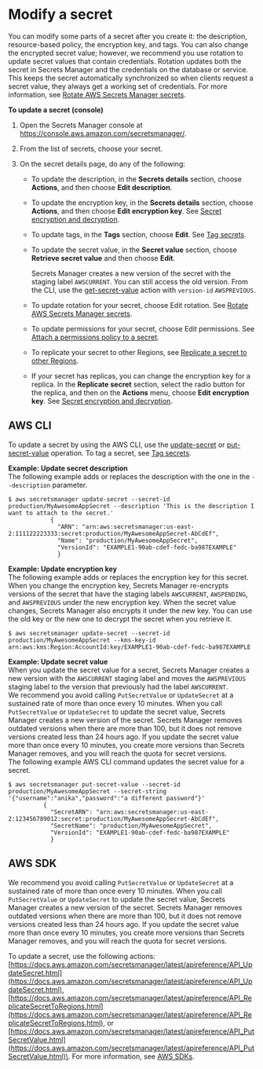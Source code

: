 # Modify a secret<a name="manage_update-secret"></a>

You can modify some parts of a secret after you create it: the description, resource\-based policy, the encryption key, and tags\. You can also change the encrypted secret value; however, we recommend you use rotation to update secret values that contain credentials\. Rotation updates both the secret in Secrets Manager and the credentials on the database or service\. This keeps the secret automatically synchronized so when clients request a secret value, they always get a working set of credentials\. For more information, see [Rotate AWS Secrets Manager secrets](rotating-secrets.md)\.

**To update a secret \(console\)**

1. Open the Secrets Manager console at [https://console\.aws\.amazon\.com/secretsmanager/](https://console.aws.amazon.com/secretsmanager/)\.

1. From the list of secrets, choose your secret\.

1. On the secret details page, do any of the following:
   + To update the description, in the **Secrets details** section, choose **Actions**, and then choose **Edit description**\.
   + To update the encryption key, in the **Secrets details** section, choose **Actions**, and then choose **Edit encryption key**\. See [Secret encryption and decryption](security-encryption.md)\.
   + To update tags, in the **Tags** section, choose **Edit**\. See [Tag secrets](managing-secrets_tagging.md)\.
   + To update the secret value, in the **Secret value** section, choose **Retrieve secret value** and then choose **Edit**\. 

     Secrets Manager creates a new version of the secret with the staging label `AWSCURRENT`\. You can still access the old version\. From the CLI, use the [get\-secret\-value](https://docs.aws.amazon.com/secretsmanager/latest/apireference/API_GetSecretValue.html) action with `version-id` `AWSPREVIOUS`\. 
   + To update rotation for your secret, choose Edit rotation\. See [Rotate AWS Secrets Manager secrets](rotating-secrets.md)\.
   + To update permissions for your secret, choose Edit permissions\. See [Attach a permissions policy to a secret](auth-and-access_resource-policies.md)\.
   + To replicate your secret to other Regions, see [Replicate a secret to other Regions](create-manage-multi-region-secrets.md)\.
   + If your secret has replicas, you can change the encryption key for a replica\. In the **Replicate secret** section, select the radio button for the replica, and then on the **Actions** menu, choose **Edit encryption key**\. See [Secret encryption and decryption](security-encryption.md)\.

## AWS CLI<a name="manage_update-secret_CLI"></a>

To update a secret by using the AWS CLI, use the [update\-secret](https://docs.aws.amazon.com/secretsmanager/latest/apireference/API_UpdateSecret.html) or [put\-secret\-value](https://docs.aws.amazon.com/secretsmanager/latest/apireference/API_PutSecretValue.html) operation\. To tag a secret, see [Tag secrets](managing-secrets_tagging.md)\.

**Example: Update secret description**  
The following example adds or replaces the description with the one in the `--description` parameter\.  

```
$ aws secretsmanager update-secret --secret-id production/MyAwesomeAppSecret --description 'This is the description I want to attach to the secret.'
            {
              "ARN": "arn:aws:secretsmanager:us-east-2:111122223333:secret:production/MyAwesomeAppSecret-AbCdEf",
              "Name": "production/MyAwesomeAppSecret",
              "VersionId": "EXAMPLE1-90ab-cdef-fedc-ba987EXAMPLE"
              }
```

**Example: Update encryption key**  
The following example adds or replaces the encryption key for this secret\.   
When you change the encryption key, Secrets Manager re\-encrypts versions of the secret that have the staging labels `AWSCURRENT`, `AWSPENDING`, and `AWSPREVIOUS` under the new encryption key\. When the secret value changes, Secrets Manager also encrypts it under the new key\. You can use the old key or the new one to decrypt the secret when you retrieve it\.  

```
$ aws secretsmanager update-secret --secret-id production/MyAwesomeAppSecret --kms-key-id arn:aws:kms:Region:AccountId:key/EXAMPLE1-90ab-cdef-fedc-ba987EXAMPLE
```

**Example: Update secret value**  
When you update the secret value for a secret, Secrets Manager creates a new version with the `AWSCURRENT` staging label and moves the `AWSPREVIOUS` staging label to the version that previously had the label `AWSCURRENT`\.  
We recommend you avoid calling `PutSecretValue` or `UpdateSecret` at a sustained rate of more than once every 10 minutes\. When you call `PutSecretValue` or `UpdateSecret` to update the secret value, Secrets Manager creates a new version of the secret\. Secrets Manager removes outdated versions when there are more than 100, but it does not remove versions created less than 24 hours ago\. If you update the secret value more than once every 10 minutes, you create more versions than Secrets Manager removes, and you will reach the quota for secret versions\.  
The following example AWS CLI command updates the secret value for a secret\.   

```
$ aws secretsmanager put-secret-value --secret-id production/MyAwesomeAppSecret --secret-string '{"username":"anika","password":"a different password"}'
          {
            "SecretARN": "arn:aws:secretsmanager:us-east-2:123456789012:secret:production/MyAwesomeAppSecret-AbCdEf",
            "SecretName": "production/MyAwesomeAppSecret",
            "VersionId": "EXAMPLE1-90ab-cdef-fedc-ba987EXAMPLE"
            }
```

## AWS SDK<a name="manage_update-secret_SDK"></a>

We recommend you avoid calling `PutSecretValue` or `UpdateSecret` at a sustained rate of more than once every 10 minutes\. When you call `PutSecretValue` or `UpdateSecret` to update the secret value, Secrets Manager creates a new version of the secret\. Secrets Manager removes outdated versions when there are more than 100, but it does not remove versions created less than 24 hours ago\. If you update the secret value more than once every 10 minutes, you create more versions than Secrets Manager removes, and you will reach the quota for secret versions\.

To update a secret, use the following actions: [https://docs.aws.amazon.com/secretsmanager/latest/apireference/API_UpdateSecret.html](https://docs.aws.amazon.com/secretsmanager/latest/apireference/API_UpdateSecret.html), [https://docs.aws.amazon.com/secretsmanager/latest/apireference/API_ReplicateSecretToRegions.html](https://docs.aws.amazon.com/secretsmanager/latest/apireference/API_ReplicateSecretToRegions.html), or [https://docs.aws.amazon.com/secretsmanager/latest/apireference/API_PutSecretValue.html](https://docs.aws.amazon.com/secretsmanager/latest/apireference/API_PutSecretValue.html)\. For more information, see [AWS SDKs](asm_access.md#asm-sdks)\.